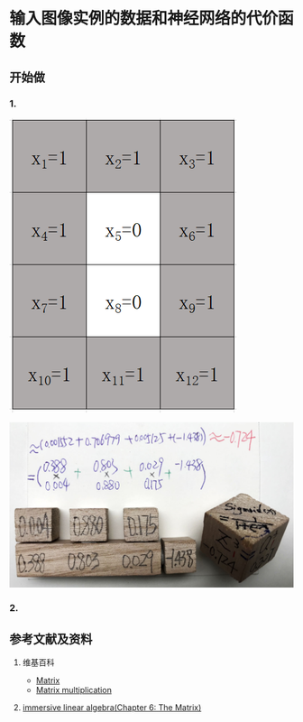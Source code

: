 # 输入图像实例的数据和神经网络的代价函数

## 开始做

### 1. 

![](/images/体验神经网络中的数学原理/输入图像实例的数据和神经网络的代价函数/1a1.png)

![](/images/体验神经网络中的数学原理/第3层中2个神经单元的输入值和输出值/1a2.jpg)


### 2.



## 参考文献及资料

1. 维基百科
	- [Matrix](https://en.wikipedia.org/wiki/Matrix_(mathematics)) 
	- [Matrix multiplication](https://en.wikipedia.org/wiki/Matrix_multiplication) 

2. [immersive linear algebra(Chapter 6: The Matrix)](http://immersivemath.com/ila/ch06_matrices/ch06.html)
